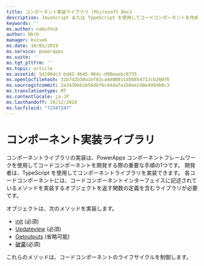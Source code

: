 ```yaml
---
title: コンポーネント実装ライブラリ |Microsoft Docs
description: JavaScript または TypeScript を使用してコードコンポーネントを作成する
keywords: ''
ms.author: nabuthuk
author: Nkrb
manager: kvivek
ms.date: 10/01/2019
ms.service: powerapps
ms.suite: ''
ms.tgt_pltfrm: ''
ms.topic: article
ms.assetid: 5d100dc3-bd82-4b45-964c-d90eaebc0735
ms.openlocfilehash: 31b7d2b30a1ef83ca4400011d50854713cb260f6
ms.sourcegitcommit: 2a3430bb1b56dbf6c444afe2b8eecd0e499db0c3
ms.translationtype: MT
ms.contentlocale: ja-JP
ms.lasthandoff: 10/12/2019
ms.locfileid: "72347247"
---
```

# <a name="component-implementation-library"></a>コンポーネント実装ライブラリ

コンポーネントライブラリの実装は、PowerApps コンポーネントフレームワークを使用してコードコンポーネントを開発する際の重要な手順の1つです。 開発者は、TypeScript を使用してコンポーネントライブラリを実装できます。 各コードコンポーネントには、コードコンポーネントインターフェイスに記述されているメソッドを実装するオブジェクトを返す関数の定義を含むライブラリが必要です。 

オブジェクトは、次のメソッドを実装します。

- [init](reference/control/init.md) (必須)
- [Updateview](reference/control/updateview.md) (必須)
- [Getoutputs](reference/control/getoutputs.md) (省略可能)
- [破棄](reference/control/destroy.md)(必須)

これらのメソッドは、コードコンポーネントのライフサイクルを制御します。

